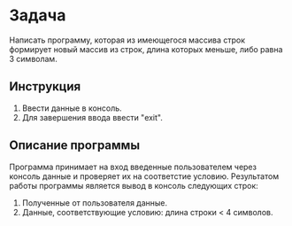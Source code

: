# Задача

Написать программу, которая из имеющегося массива строк формирует новый массив из строк, длина которых меньше, либо равна 3 символам.

## Инструкция

1. Ввести данные в консоль.
2. Для завершения ввода ввести "exit".

## Описание программы

Программа принимает на вход введенные пользователем через консоль данные и проверяет их на соответстие условию.
Результатом работы программы является вывод в консоль следующих строк:

1. Полученные от пользователя данные.
2. Данные, соответствующие условию: длина строки < 4 символов.